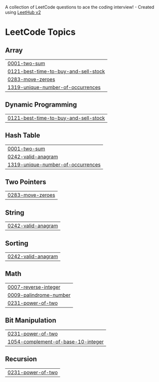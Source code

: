 A collection of LeetCode questions to ace the coding interview! - Created using [LeetHub v2](https://github.com/arunbhardwaj/LeetHub-2.0)
<!---LeetCode Topics Start-->
# LeetCode Topics
## Array
|  |
| ------- |
| [0001-two-sum](https://github.com/prince3585/Leetcode_problem/tree/master/0001-two-sum) |
| [0121-best-time-to-buy-and-sell-stock](https://github.com/prince3585/Leetcode_problem/tree/master/0121-best-time-to-buy-and-sell-stock) |
| [0283-move-zeroes](https://github.com/prince3585/Leetcode_problem/tree/master/0283-move-zeroes) |
| [1319-unique-number-of-occurrences](https://github.com/prince3585/Leetcode_problem/tree/master/1319-unique-number-of-occurrences) |
## Dynamic Programming
|  |
| ------- |
| [0121-best-time-to-buy-and-sell-stock](https://github.com/prince3585/Leetcode_problem/tree/master/0121-best-time-to-buy-and-sell-stock) |
## Hash Table
|  |
| ------- |
| [0001-two-sum](https://github.com/prince3585/Leetcode_problem/tree/master/0001-two-sum) |
| [0242-valid-anagram](https://github.com/prince3585/Leetcode_problem/tree/master/0242-valid-anagram) |
| [1319-unique-number-of-occurrences](https://github.com/prince3585/Leetcode_problem/tree/master/1319-unique-number-of-occurrences) |
## Two Pointers
|  |
| ------- |
| [0283-move-zeroes](https://github.com/prince3585/Leetcode_problem/tree/master/0283-move-zeroes) |
## String
|  |
| ------- |
| [0242-valid-anagram](https://github.com/prince3585/Leetcode_problem/tree/master/0242-valid-anagram) |
## Sorting
|  |
| ------- |
| [0242-valid-anagram](https://github.com/prince3585/Leetcode_problem/tree/master/0242-valid-anagram) |
## Math
|  |
| ------- |
| [0007-reverse-integer](https://github.com/prince3585/Leetcode_problem/tree/master/0007-reverse-integer) |
| [0009-palindrome-number](https://github.com/prince3585/Leetcode_problem/tree/master/0009-palindrome-number) |
| [0231-power-of-two](https://github.com/prince3585/Leetcode_problem/tree/master/0231-power-of-two) |
## Bit Manipulation
|  |
| ------- |
| [0231-power-of-two](https://github.com/prince3585/Leetcode_problem/tree/master/0231-power-of-two) |
| [1054-complement-of-base-10-integer](https://github.com/prince3585/Leetcode_problem/tree/master/1054-complement-of-base-10-integer) |
## Recursion
|  |
| ------- |
| [0231-power-of-two](https://github.com/prince3585/Leetcode_problem/tree/master/0231-power-of-two) |
<!---LeetCode Topics End-->